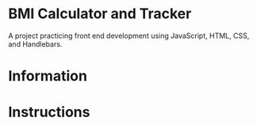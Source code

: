 # **BMI Calculator and Tracker**
A project practicing front end development using JavaScript, HTML, CSS, and Handlebars.

# Information

# Instructions